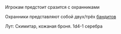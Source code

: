 Игрокам предстоит сразится с охранниками 

Охранники представляют собой двух/трёх [бандитов](https://ttg.club/bestiary/bandit)

Лут:  Скимитар, кожаная броня. 1d4-1 серебра